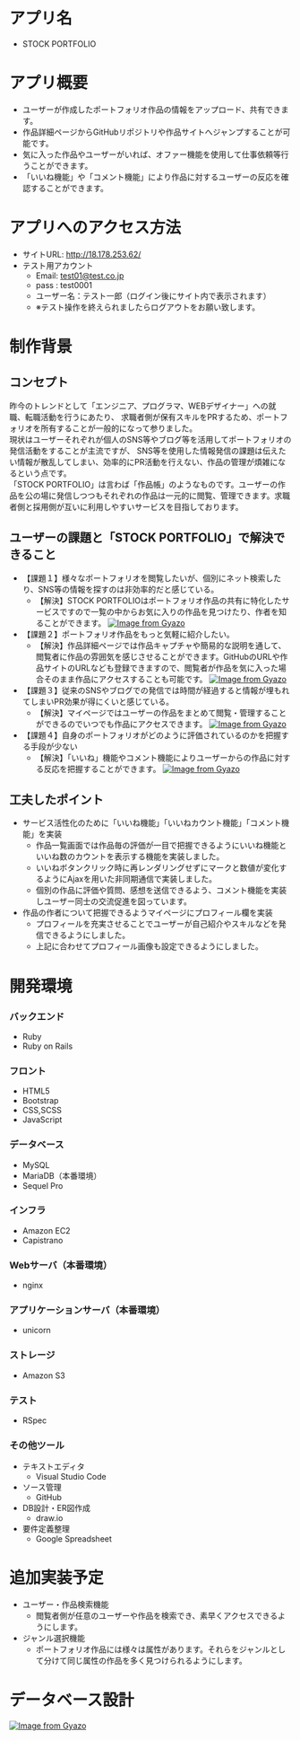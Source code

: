 # アプリ名
- STOCK PORTFOLIO
# アプリ概要
- ユーザーが作成したポートフォリオ作品の情報をアップロード、共有できます。
- 作品詳細ページからGitHubリポジトリや作品サイトへジャンプすることが可能です。
- 気に入った作品やユーザーがいれば、オファー機能を使用して仕事依頼等行うことができます。
- 「いいね機能」や「コメント機能」により作品に対するユーザーの反応を確認することができます。
# アプリへのアクセス方法
- サイトURL: http://18.178.253.62/
- テスト用アカウント
  - Email: test01@test.co.jp
  - pass : test0001
  - ユーザー名：テスト一郎（ログイン後にサイト内で表示されます）
  - ※テスト操作を終えられましたらログアウトをお願い致します。
# 制作背景
## コンセプト
昨今のトレンドとして「エンジニア、プログラマ、WEBデザイナー」への就職、転職活動を行うにあたり、
求職者側が保有スキルをPRするため、ポートフォリオを所有することが一般的になって参りました。  
現状はユーザーそれぞれが個人のSNS等やブログ等を活用してポートフォリオの発信活動をすることが主流ですが、  SNS等を使用した情報発信の課題は伝えたい情報が散乱してしまい、効率的にPR活動を行えない、作品の管理が煩雑になるという点です。  
「STOCK PORTFOLIO」は言わば「作品帳」のようなものです。ユーザーの作品を公の場に発信しつつもそれぞれの作品は一元的に閲覧、管理できます。求職者側と採用側が互いに利用しやすいサービスを目指しております。  
## ユーザーの課題と「STOCK PORTFOLIO」で解決できること
- 【課題１】様々なポートフォリオを閲覧したいが、個別にネット検索したり、SNS等の情報を探すのは非効率的だと感じている。
  - 【解決】STOCK PORTFOLIOはポートフォリオ作品の共有に特化したサービスですので一覧の中からお気に入りの作品を見つけたり、作者を知ることができます。
  [![Image from Gyazo](https://i.gyazo.com/b49a6b4104875a84a4ab460d0c90a8d8.jpg)](https://gyazo.com/b49a6b4104875a84a4ab460d0c90a8d8)
- 【課題２】ポートフォリオ作品をもっと気軽に紹介したい。
  - 【解決】作品詳細ページでは作品キャプチャや簡易的な説明を通して、閲覧者に作品の雰囲気を感じさせることができます。GitHubのURLや作品サイトのURLなども登録できますので、閲覧者が作品を気に入った場合そのまま作品にアクセスすることも可能です。
  [![Image from Gyazo](https://i.gyazo.com/f4e4d18a013793cfd33ccfdbbfd8b507.gif)](https://gyazo.com/f4e4d18a013793cfd33ccfdbbfd8b507)
- 【課題３】従来のSNSやブログでの発信では時間が経過すると情報が埋もれてしまいPR効果が得にくいと感じている。
  - 【解決】マイページではユーザーの作品をまとめて閲覧・管理することができるのでいつでも作品にアクセスできます。
  [![Image from Gyazo](https://i.gyazo.com/70fc8f7827867e0dac9f83e1d023c10d.jpg)](https://gyazo.com/70fc8f7827867e0dac9f83e1d023c10d)
- 【課題４】自身のポートフォリオがどのように評価されているのかを把握する手段が少ない
  - 【解決】「いいね」機能やコメント機能によりユーザーからの作品に対する反応を把握することができます。
  [![Image from Gyazo](https://i.gyazo.com/6c148c7f49a035234dccfd42956af96b.gif)](https://gyazo.com/6c148c7f49a035234dccfd42956af96b)
## 工夫したポイント
- サービス活性化のために「いいね機能」「いいねカウント機能」「コメント機能」を実装
  - 作品一覧画面では作品毎の評価が一目で把握できるようにいいね機能といいね数のカウントを表示する機能を実装しました。
  - いいねボタンクリック時に再レンダリングせずにマークと数値が変化するようにAjaxを用いた非同期通信で実装しました。
  - 個別の作品に評価や質問、感想を送信できるよう、コメント機能を実装しユーザー同士の交流促進を図っています。
- 作品の作者について把握できるようマイページにプロフィール欄を実装
  - プロフィールを充実させることでユーザーが自己紹介やスキルなどを発信できるようにしました。
  - 上記に合わせてプロフィール画像も設定できるようにしました。
# 開発環境
### バックエンド
- Ruby
- Ruby on Rails
### フロント
- HTML5
- Bootstrap
- CSS,SCSS
- JavaScript
### データベース
- MySQL
- MariaDB（本番環境）
- Sequel Pro
### インフラ
- Amazon EC2
- Capistrano
### Webサーバ（本番環境）
- nginx
### アプリケーションサーバ（本番環境）
- unicorn
### ストレージ
- Amazon S3
### テスト
- RSpec
### その他ツール
- テキストエディタ
  - Visual Studio Code
- ソース管理
  - GitHub
- DB設計・ER図作成
  - draw.io
- 要件定義整理
  - Google Spreadsheet
# 追加実装予定
- ユーザー・作品検索機能
  - 閲覧者側が任意のユーザーや作品を検索でき、素早くアクセスできるようにします。
- ジャンル選択機能
  - ポートフォリオ作品には様々は属性があります。それらをジャンルとして分けて同じ属性の作品を多く見つけられるようにします。
# データベース設計
[![Image from Gyazo](https://i.gyazo.com/abc8309c28084976f77a0b00dede56d1.png)](https://gyazo.com/abc8309c28084976f77a0b00dede56d1)
